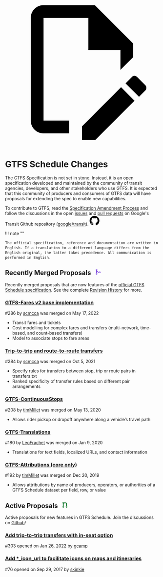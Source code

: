 <a class="pencil-link" href="https://github.com/google/transit/edit/master/gtfs/CHANGES.md" title="Edit this page" target="_blank">
    <svg class="pencil" xmlns="http://www.w3.org/2000/svg" viewBox="0 0 24 24"><path d="M10 20H6V4h7v5h5v3.1l2-2V8l-6-6H6c-1.1 0-2 .9-2 2v16c0 1.1.9 2 2 2h4v-2m10.2-7c.1 0 .3.1.4.2l1.3 1.3c.2.2.2.6 0 .8l-1 1-2.1-2.1 1-1c.1-.1.2-.2.4-.2m0 3.9L14.1 23H12v-2.1l6.1-6.1 2.1 2.1Z"></path></svg>
  </a>
  
# GTFS Schedule Changes

<!-- <div class=landing-page>
    <a class=button href=../process>Specification Amendment Process</a><a class=button href=../guiding-principles>Guiding Principles</a><a class=button href=../revision-history>Revision History</a>
</div> -->

The GTFS Specification is not set in stone. Instead, it is an open specification developed and maintained by the community of transit agencies, developers, and other stakeholders who use GTFS. It is expected that this community of producers and consumers of GTFS data will have proposals for extending the spec to enable new capabilities.

To contribute to GTFS, read the [Specification Amendment Process](../process) and follow the discussions in the open <a href="https://github.com/google/transit/issues" target="_blank">issues</a> and <a href="https://github.com/google/transit/pulls" target="_blank">pull requests</a> on Google's Transit Github repository (<a href="https://github.com/google/transit" target="_blank">google/transit</a>). ![](../../assets/mark-github.svg)

!!! note ""

	The official specification, reference and documentation are written in English. If a translation to a different language differs from the English original, the latter takes precedence. All communication is performed in English.

## Recently Merged Proposals &ensp;<img src="../../assets/pr-merged.svg" style="height:1em;"/>

Recently merged proposals that are now features of the [official GTFS Schedule specification](../reference). See the complete [Revision History](../process#revision-history) for more.

<div class="row">
    <div class="leftcontainer">
        <h3 class="title"><a href="https://github.com/google/transit/pull/286" class="no-icon" target="_blank">GTFS-Fares v2 base implementation</a></h3>
        <p class="maintainer">#286 by <a href="https://github.com/scmcca" class="no-icon" target="_blank">scmcca</a> was merged on May 17, 2022</p>
    </div>
    <div class="featurelist">
        <ul>
            <li>Transit fares and tickets</li>
            <li>Cost modelling for complex fares and transfers (multi-network, time-based, and count-based transfers)</li>
            <li>Model to associate stops to fare areas</li>
        </ul>
    </div>
</div>

<div class="row">
    <div class="leftcontainer">
        <h3 class="title"><a href="https://github.com/google/transit/pull/284" class="no-icon" target="_blank">Trip-to-trip and route-to-route transfers</a></h3>
        <p class="maintainer">#284 by <a href="https://github.com/scmcca" class="no-icon" target="_blank">scmcca</a> was merged on Oct 5, 2021</p>
    </div>
    <div class="featurelist">
        <ul>
            <li>Specify rules for transfers between stop, trip or route pairs in transfers.txt</li>
             <li>Ranked specificity of transfer rules based on different pair arrangements</li>
        </ul>
    </div>
</div>

<div class="row">
    <div class="leftcontainer">
        <h3 class="title"><a href="https://github.com/google/transit/pull/208" class="no-icon" target="_blank">GTFS-ContinuousStops</a></h3>
        <p class="maintainer">#208 by <a href="https://github.com/timMillet" class="no-icon" target="_blank">timMillet</a> was merged on May 13, 2020</p>
    </div>
    <div class="featurelist">
        <ul>
            <li>Allows rider pickup or dropoff anywhere along a vehicle’s travel path</li>
        </ul>
    </div>
</div>

<div class="row">
    <div class="leftcontainer">
        <h3 class="title"><a href="https://github.com/google/transit/pull/180" class="no-icon" target="_blank">GTFS-Translations</a></h3>
        <p class="maintainer">#180 by <a href="https://github.com/LeoFrachet" class="no-icon" target="_blank">LeoFrachet</a> was merged on Jan 9, 2020</p>
    </div>
    <div class="featurelist">
        <ul>
            <li>Translations for text fields, localized URLs, and contact information</li>
        </ul>
    </div>
</div>

<div class="row">
    <div class="leftcontainer">
        <h3 class="title"><a href="https://github.com/google/transit/pull/192" class="no-icon" target="_blank">GTFS-Attributions (core only)</a></h3>
        <p class="maintainer">#192 by <a href="https://github.com/timMillet" class="no-icon" target="_blank">timMillet</a> was merged on Dec 20, 2019</p>
    </div>
    <div class="featurelist">
        <ul>
            <li>Allows attributions by name of producers, operators, or authorities of a GTFS Schedule dataset per field, row, or value</li>
        </ul>
    </div>
</div>

<div class="row"></div>

## Active Proposals &ensp;<img src="../../assets/pr-active.svg" style="height:1em;"/>

Active proposals for new features in GTFS Schedule. Join the discussions on <a href="https://github.com/google/transit" target="_blank">Github</a>!

<div class="row">
    <div class="active-container">
        <h3 class="title"><a class="no-icon" href="https://github.com/google/transit/pull/303" target="_blank">Add trip-to-trip transfers with in-seat option</a></h3>
        <p class="maintainer">#303 opened on Jan 26, 2022 by <a class="no-icon" href="https://github.com/gcamp" target="_blank">gcamp</a></p>
    </div>
</div>
<div class="row">
    <div class="active-container">
        <h3 class="title"><a class="no-icon" href="https://github.com/google/transit/pull/76" target="_blank">Add *_icon_url to facilitate icons on maps and itineraries</a></h3>
        <p class="maintainer">#76 opened on Sep 29, 2017 by <a class="no-icon" href="https://github.com/skinkie" target="_blank">skinkie</a></p>
    </div>
</div>
<div class="row"></div>
